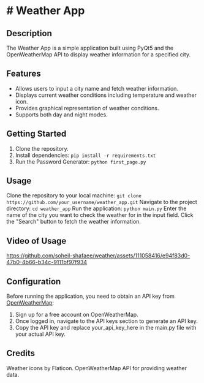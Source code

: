 # # Weather App

## Description

The Weather App is a simple application built using PyQt5 and the OpenWeatherMap API to display weather information for a specified city.

## Features

- Allows users to input a city name and fetch weather information.
- Displays current weather conditions including temperature and weather icon.
- Provides graphical representation of weather conditions.
- Supports both day and night modes.

## Getting Started

1. Clone the repository.
2. Install dependencies: `pip install -r requirements.txt`
3. Run the Password Generator: `python first_page.py`

## Usage

Clone the repository to your local machine:
`git clone https://github.com/your_username/weather_app.git`
Navigate to the project directory:
`cd weather_app`
Run the application:
`python main.py`
Enter the name of the city you want to check the weather for in the input field.
Click the "Search" button to fetch the weather information.

## Video of Usage
https://github.com/soheil-shafaee/weather/assets/111058416/e94f83d0-47b0-4b66-b34c-9111bf97f934


## Configuration
Before running the application, you need to obtain an API key from <a href="https://openweathermap.org/api">OpenWeatherMap</a>:
1. Sign up for a free account on OpenWeatherMap.
2. Once logged in, navigate to the API keys section to generate an API key.
3. Copy the API key and replace your_api_key_here in the main.py file with your actual API key.

## Credits
Weather icons by Flaticon.
OpenWeatherMap API for providing weather data.
